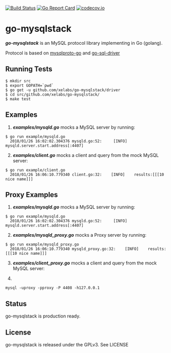 [![Build Status](https://travis-ci.org/xelabs/go-mysqlstack.png)](https://travis-ci.org/xelabs/go-mysqlstack) [![Go Report Card](https://goreportcard.com/badge/github.com/xelabs/go-mysqlstack)](https://goreportcard.com/report/github.com/xelabs/go-mysqlstack) [![codecov.io](https://codecov.io/gh/xelabs/go-mysqlstack/graphs/badge.svg)](https://codecov.io/gh/xelabs/go-mysqlstack/branch/master)

# go-mysqlstack

***go-mysqlstack*** is an MySQL protocol library implementing in Go (golang).

Protocol is based on [mysqlproto-go](https://github.com/pubnative/mysqlproto-go) and [go-sql-driver](https://github.com/go-sql-driver/mysql)

## Running Tests

```
$ mkdir src
$ export GOPATH=`pwd`
$ go get -u github.com/xelabs/go-mysqlstack/driver
$ cd src/github.com/xelabs/go-mysqlstack/
$ make test
```

## Examples

1. ***examples/mysqld.go*** mocks a MySQL server by running:

```
$ go run example/mysqld.go
  2018/01/26 16:02:02.304376 mysqld.go:52:     [INFO]    mysqld.server.start.address[:4407]
```

2. ***examples/client.go*** mocks a client and query from the mock MySQL server:

```
$ go run example/client.go
  2018/01/26 16:06:10.779340 client.go:32:    [INFO]    results:[[[10 nice name]]]
```

## Proxy Examples

1. ***examples/mysqld.go*** mocks a MySQL server by running:

```
$ go run example/mysqld.go
  2018/01/26 16:02:02.304376 mysqld.go:52:     [INFO]    mysqld.server.start.address[:4407]
```

2. ***examples/mysqld_proxy.go*** mocks a Proxy server by running:

```
$ go run example/mysqld_proxy.go
  2018/01/26 16:06:10.779340 mysqld_proxy.go:32:    [INFO]    results:[[[10 nice name]]]
```

3. ***examples/client_proxy.go*** mocks a client and query from the mock MySQL server:

4. 
```
mysql -uproxy -pproxy -P 4408 -h127.0.0.1
```

## Status

go-mysqlstack is production ready.

## License

go-mysqlstack is released under the GPLv3. See LICENSE

